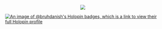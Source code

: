 <p align="center">
  <a href="https://skillicons.dev">
    <img src="https://skillicons.dev/icons?i=html,css,js,react,c,java,git,github" />
  </a>
</p>

[![An image of @bruhdanish's Holopin badges, which is a link to view their full Holopin profile](https://holopin.me/bruhdanish)](https://holopin.io/@bruhdanish)
